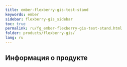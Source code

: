 ```yaml
---
title: ember-flexberry-gis-test-stand
keywords: ember
sidebar: flexberry-gis_sidebar
toc: true
permalink: ru/fg_ember-flexberry-gis-test-stand.html
folder: products/flexberry-gis/
lang: ru
---
```


## Информация о продукте

